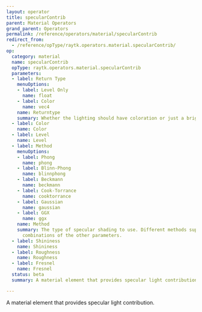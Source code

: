 ```yaml
---
layout: operator
title: specularContrib
parent: Material Operators
grand_parent: Operators
permalink: /reference/operators/material/specularContrib
redirect_from:
  - /reference/opType/raytk.operators.material.specularContrib/
op:
  category: material
  name: specularContrib
  opType: raytk.operators.material.specularContrib
  parameters:
  - label: Return Type
    menuOptions:
    - label: Level Only
      name: float
    - label: Color
      name: vec4
    name: Returntype
    summary: Whether the lighting should have coloration or just a brightness level.
  - label: Color
    name: Color
  - label: Level
    name: Level
  - label: Method
    menuOptions:
    - label: Phong
      name: phong
    - label: Blinn-Phong
      name: blinnphong
    - label: Beckmann
      name: beckmann
    - label: Cook-Torrance
      name: cooktorrance
    - label: Gaussian
      name: gaussian
    - label: GGX
      name: ggx
    name: Method
    summary: The type of specular shading to use. Different methods support different
      combinations of the other parameters.
  - label: Shininess
    name: Shininess
  - label: Roughness
    name: Roughness
  - label: Fresnel
    name: Fresnel
  status: beta
  summary: A material element that provides specular light contribution.

---
```



A material element that provides specular light contribution.